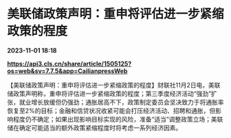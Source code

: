 # 美联储政策声明：重申将评估进一步紧缩政策的程度

**2023-11-01 18:18**

**https://api3.cls.cn/share/article/1505125?os=web&sv=7.7.5&app=CailianpressWeb**

【美联储政策声明：重申将评估进一步紧缩政策的程度】财联社11月2日电，美联储政策声明称，重申将评估进一步紧缩政策的程度；第三季度经济活动“强劲”扩张，就业增长放缓但仍强劲；通胀居高不下，政策制定委员会坚决致力于将通胀率恢复至2%的目标；金融和信贷状况收紧可能会打压经济活动、招聘和通胀，但影响程度仍不确定；如果出现影响目标实现的风险，准备“适当”调整政策立场；美联储在确定可能适当的额外政策紧缩程度时将考虑一系列经济因素。
